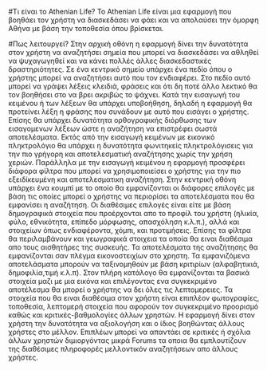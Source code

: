 #Τι είναι το Athenian Life? 
Το Athenian Life είναι μια εφαρμογή που βοηθάει τον χρήστη να διασκεδάσει να φάει και να απολαύσει την όμορφη Αθήνα με βάση την τοποθεσία όπου βρίσκεται.

#Πως λειτουργεί?
Στην αρχική οθόνη η εφαρμογή δίνει την δυνατότητα στον χρήστη να αναζητήσει σημεία που μπορεί να διασκεδάσει να αθληθεί να ψυχαγωγηθεί και να κάνει πολλές άλλες διασκεδαστικές δραστηριότητες. Σε ένα κεντρικό σημείο υπάρχει ένα πεδίο όπου ο χρήστης μπορεί να αναζητήσει αυτό που τον ενδιαφέρει. Στο πεδίο αυτό μπορεί να γράψει λέξεις κλειδιά, φράσεις και ότι δη ποτέ άλλο λεκτικό θα τον βοηθήσει στο να βρει ακριβώς το ψάχνει. Κατά την εισαγωγή του κειμένου ή των λέξεων θα υπάρχει υποβοήθηση, δηλαδή η εφαρμογή θα προτείνει λέξη η φράσης που συνάδουν με αυτό που εισάγει ο χρήστης. Επίσης θα υπάρχει δυνατότητα ορθογραφικής διόρθωσης των εισαγομενων λέξεων ώστε η αναζήτηση να επιστρέφει σωστά αποτελέσματα. Εκτός από την εισαγωγή κειμένων με εικονικό πληκτρολόγιο θα υπάρχει η δυνατότητα φωνιτηκείς πληκτρολόγισεις για την πιο γρήγορη και αποτελεσματική αναζήτησης χωρίς την χρήση χεριών. Παράλληλα με την εισαγωγή κειμένου η εφαρμογή προσφέρει διάφορα φίλτρα που μπορεί να χρησιμοποιείσει ο χρήστης για την πιο εξειδίκευμένη και αποτελεσματικη αναζήτηση. Στην κεντρική οθόνη υπάρχει ένα κουμπί με το οποίο θα εμφανίζονται οι διάφορες επιλογές με βάση τις οποίες μπορεί ο χρήστης να περιορίσει τα αποτελέσματα που θα εμφανίσει η αναζήτηση. Οι διαθέσιμες επιλογές είναι είτε με βάση δημογραφικά στοιχεία που προέρχονται απο το προφίλ του χρήστη (ηλικία, φύλο, εθνικότητα, επίπεδο μόρφωσης, απασχόληση κ.λ.π.), αλλά και στοιχείων όπως ενδιαφέροντα, χόμπι, και προτιμήσεις. Επίσης τα φίλτρα θα περιλαμβάνουν και γεωγραφικά στοιχεια τα οποία θα ειναι διαθέσιμα απο τους αισθητήρες της συσκευής.
Τα αποτελέσματα της αναζήτησης θα εμφανίζονται σαν πλέγμα εικονοστειχίων στο χρηστη. Τα εμφανιζόμενα αποτελάσματα μπορούν να ταξινομηθούν με βάση κριτιρίων (αλφαβητικιά, δημοφιλία,τιμή κ.λ.π). Στον πλήρη κατάλογο θα εμφανίζονται τα βασικά στοιχεία μαζι με μια εικόνα και επιλέγοντας ενα συγκεκριμένο αποτέλεσμα θα μπορεί ο χρήστης να δει όλες τις λεπτομερειες. Τα στοιχεία που θα ειναι διαθέσιμα στον χρήστη είναι επιπλέον φωτογραφίες, τοποθεσία, λεπτομερή στοιχεία που αφορούν τον συγκεκριμένο προορισμό καθώς και κριτικές-βαθμολογίες άλλων χρηστών. Η εφαρμογή δίνει στον χρήστη την δυνατότητα να αξιολογήση και ο ίδιος βοηθώντας άλλους χρήστες στο μέλλον. Επιπλέων μπορεί να απαντάει σε κριτικές ή σχόλια άλλων χρηστών διμιοργόντας μικρά Forums τα οποια θα εμπλουτίζουν της διαθέσιμες πληροφορές μελλοντικόν αναζητήσεων απο άλλους χρήστες. 
